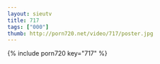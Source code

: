 ```yaml
--- 
layout: sieutv
title: 717
tags: ["000"]
thumb: http://porn720.net/video/717/poster.jpg
---
```

{% include porn720 key="717" %} 
